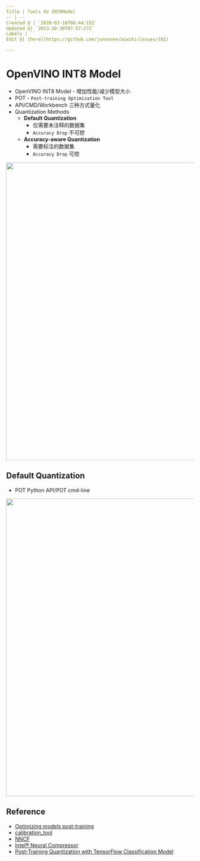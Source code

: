```yaml
---
Title | Tools OV INT8Model
-- | --
Created @ | `2020-03-18T08:44:15Z`
Updated @| `2023-10-30T07:57:27Z`
Labels | ``
Edit @| [here](https://github.com/junxnone/aiwiki/issues/182)

---
```

# OpenVINO INT8 Model

- OpenVINO INT8 Model - 增加性能/减少模型大小
- POT - `Post-training Optimization Tool`
- API/CMD/Workbench 三种方式量化
- Quantization Methods
  - **Default Quantization** 
    - 仅需要未注释的数据集
    - `Accuracy Drop` 不可控
  - **Accuracy-aware Quantization** 
    - 需要标注的数据集
    - `Accuracy Drop` 可控

<img width=800 src="https://user-images.githubusercontent.com/2216970/168196362-17a40e1f-479e-48a8-9553-8681ed9faee3.png">

## Default Quantization
- POT Python API/POT cmd-line

<img width=800 src="https://user-images.githubusercontent.com/2216970/168195305-aaebb76e-d783-462b-b178-b4fbfe3fee8a.png">



## Reference
- [Optimizing models post-training](https://docs.openvino.ai/latest/pot_introduction.html#doxid-pot-introduction)
- [calibration_tool](https://docs.openvinotoolkit.org/2019_R3.1/_inference_engine_tools_calibration_tool_README.html)
- [NNCF](https://github.com/openvinotoolkit/nncf)
- [Intel® Neural Compressor](https://github.com/intel/neural-compressor)
- [Post-Training Quantization with TensorFlow Classification Model](https://github.com/openvinotoolkit/openvino_notebooks/blob/173645d14740b0ceba9d9785552823bf8330ce67/notebooks/301-tensorflow-training-openvino/301-tensorflow-training-openvino-pot.ipynb)

